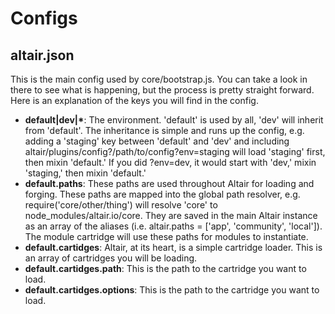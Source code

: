 # Configs

## altair.json

This is the main config used by core/bootstrap.js. You can take a look in there to see what is happening,
but the process is pretty straight forward. Here is an explanation of the keys you will find in the config.

- **default|dev|\***: The environment. 'default' is used by all, 'dev' will inherit from 'default'. The inheritance is simple
and runs up the config, e.g. adding a 'staging' key between 'default' and 'dev' and including altair/plugins/config?/path/to/config?env=staging
will load 'staging' first, then mixin 'default.' If you did ?env=dev, it would start with 'dev,' mixin 'staging,' then
mixin 'default.'
- **default.paths**: These paths are used throughout Altair for loading and forging. These paths are mapped into the global path resolver,
e.g. require('core/other/thing') will resolve 'core' to node_modules/altair.io/core. They are saved in the main Altair
instance as an array of the aliases (i.e. altair.paths = ['app', 'community', 'local']). The module cartridge will use these
paths for modules to instantiate.
- **default.cartidges**: Altair, at its heart, is a simple cartridge loader. This is an array of cartridges you will be loading.
- **default.cartidges.path**: This is the path to the cartridge you want to load.
- **default.cartidges.options**: This is the path to the cartridge you want to load.